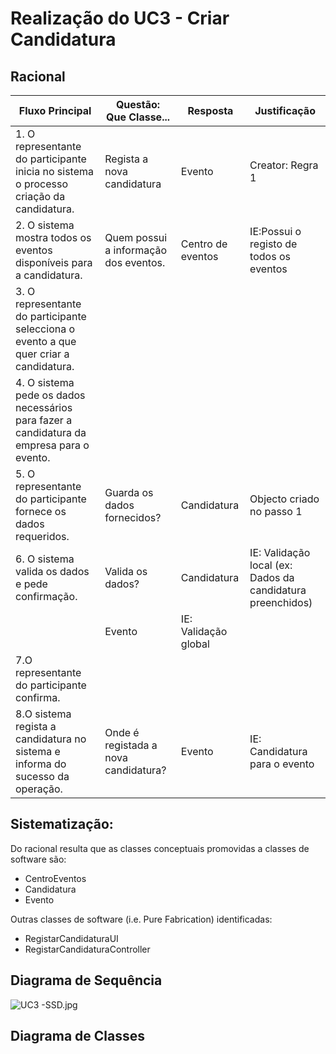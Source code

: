 # Realização do UC3 - Criar Candidatura #

## Racional ##

Fluxo Principal | Questão: Que Classe... | Resposta | Justificação
--------------- | ---------------------- | -------- | ------------
1. O representante do participante inicia no sistema o processo criação da candidatura. |Regista a nova candidatura	|Evento|Creator: Regra 1
2. O sistema mostra todos os eventos disponíveis para a candidatura.|Quem possui a informação dos eventos. |Centro de eventos|IE:Possui o registo de todos os eventos
3. O representante do participante selecciona o evento a que quer criar a candidatura.|||
4. O sistema pede os dados necessários para fazer a candidatura da empresa para o evento. |||
5. O representante do participante fornece os dados requeridos. |Guarda os dados fornecidos?	|Candidatura	|Objecto criado no passo 1
6. O sistema valida os dados e pede confirmação. |Valida os dados? | Candidatura | IE: Validação local (ex: Dados da candidatura preenchidos)
||Evento|IE: Validação global
7.O representante do participante confirma.||||
8.O sistema regista a candidatura no sistema e informa do sucesso da operação.|Onde é registada a nova candidatura?|Evento|IE: Candidatura para o evento


## Sistematização: ##

Do racional resulta que as classes conceptuais promovidas a classes de software são:

* CentroEventos
* Candidatura
* Evento


Outras classes de software (i.e. Pure Fabrication) identificadas:  

* RegistarCandidaturaUI
* RegistarCandidaturaController


## Diagrama de Sequência ##

![UC3 -SSD.jpg](https://bitbucket.org/repo/goXzaB/images/346039357-UC3%20-SSD.jpg)


## Diagrama de Classes ##